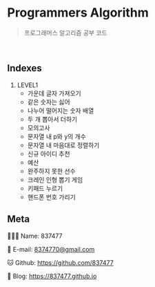 # Programmers Algorithm

> 프로그래머스 알고리즘 공부 코드

<br>

## Indexes
1. LEVEL1
    - 가운데 글자 가져오기
    - 같은 숫자는 싫어
    - 나누어 떨어지는 숫자 배열
    - 두 개 뽑아서 더하기
    - 모의고사
    - 문자열 내 p와 y의 개수
    - 문자열 내 마음대로 정렬하기
    - 신규 아이디 추천
    - 예산
    - 완주하지 못한 선수
    - 크레인 인형 뽑기 게임
    - 키패드 누르기
    - 핸드폰 번호 가리기

## Meta

🙋🏻‍♂️ Name: 837477

📧 E-mail: 8374770@gmail.com

🐱 Github: https://github.com/837477

📔 Blog: https://837477.github.io